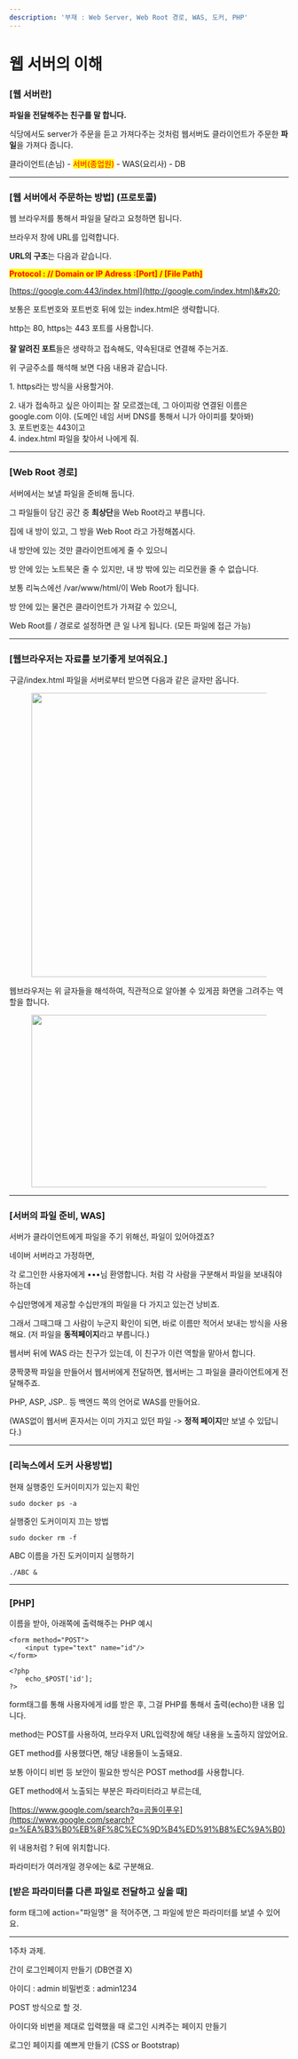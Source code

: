 ```yaml
---
description: '부재 : Web Server, Web Root 경로, WAS, 도커, PHP'
---
```


# 웹 서버의 이해

### **\[웹 서버란]**

**파일을 전달해주는 친구를 말 합니다.**

&#x20;

식당에서도 server가 주문을 듣고 가져다주는 것처럼 웹서버도 클라이언트가 주문한 **파일**을 가져다 줍니다.

&#x20;

클라이언트(손님) - <mark style="color:red;">서버(종업원)</mark> - WAS(요리사) - DB

&#x20;

&#x20;

***

&#x20;

### **\[웹 서버에서 주문하는 방법] (프로토콜)**

&#x20;

웹 브라우저를 통해서 파일을 달라고 요청하면 됩니다.

브라우저 창에 URL를 입력합니다.

&#x20;

**URL의 구조**는 다음과 같습니다.

&#x20;

<mark style="color:red;">**Protocol : // Domain or IP Adress :\[Port] / \[File Path]**</mark>

[https://google.com:443/index.html](http://google.com/index.html)&#x20;

&#x20;

보통은 포트번호와 포트번호 뒤에 있는 index.html은 생략합니다.

http는 80, https는 443 포트를 사용합니다.\
\
**잘 알려진 포트**들은 생략하고 접속해도, 약속된대로 연결해 주는거죠.

&#x20;

위 구글주소를 해석해 보면 다음 내용과 같습니다.

1\. https라는 방식을 사용할거야.

2\. 내가 접속하고 싶은 아이피는 잘 모르겠는데, 그 아이피랑 연결된 이름은 google.com 이야. (도메인 네임 서버 DNS를 통해서 니가 아이피를 찾아봐)\
3\. 포트번호는 443이고\
4\. index.html 파일을 찾아서 나에게 줘.

&#x20;

&#x20;

***

&#x20;

### **\[Web Root 경로]**

서버에서는 보낼 파일을 준비해 둡니다.

그 파일들이 담긴 공간 중 **최상단**을 Web Root라고 부릅니다.

&#x20;

집에 내 방이 있고, 그 방을 Web Root 라고 가정해봅시다.

&#x20;

내 방안에 있는 것만 클라이언트에게 줄 수 있으니

방 안에 있는 노트북은 줄 수 있지만, 내 방 밖에 있는 리모컨을 줄 수 없습니다.

&#x20;

보통 리눅스에선 /var/www/html/이 Web Root가 됩니다.

&#x20;

방 안에 있는 물건은 클라이언트가 가져갈 수 있으니,

Web Root를 / 경로로 설정하면 큰 일 나게 됩니다. (모든 파일에 접근 가능)

&#x20;

***

&#x20;

### **\[웹브라우저는 자료를 보기좋게 보여줘요.]**

구글/index.html 파일을 서버로부터 받으면 다음과 같은 글자만 옵니다.

<figure><img src="https://blog.kakaocdn.net/dn/beaD3q/btszjFVNFt6/5QxLIhaFtLOxIQ3jmsZbX1/img.png" alt="" height="512" width="600"><figcaption></figcaption></figure>

&#x20;

웹브라우저는  위 글자들을 해석하여, 직관적으로 알아볼 수 있게끔 화면을 그려주는 역할을 합니다.

<figure><img src="https://blog.kakaocdn.net/dn/b1hLC4/btszj4gOxBa/oXwkEKrdjAvysEpKlteAX1/img.png" alt="" height="311" width="557"><figcaption></figcaption></figure>

&#x20;

***

&#x20;

### **\[서버의 파일 준비, WAS]**

서버가 클라이언트에게 파일을 주기 위해선, 파일이 있어야겠죠?

&#x20;

네이버 서버라고 가정하면,

각 로그인한 사용자에게 •••님 환영합니다. 처럼 각 사람을 구분해서 파일을 보내줘야 하는데

수십만명에게 제공할 수십만개의 파일을 다 가지고 있는건 낭비죠.

&#x20;

그래서 그때그때 그 사람이 누군지 확인이 되면, 바로 이름만 적어서 보내는 방식을 사용해요. (저 파일을 **동적페이지**라고 부릅니다.)

&#x20;

웹서버 뒤에 WAS 라는 친구가 있는데, 이 친구가 이런 역할을 맡아서 합니다.

쿵짝쿵짝 파일을 만들어서 웹서버에게 전달하면, 웹서버는 그 파일을 클라이언트에게 전달해주죠.

&#x20;

PHP, ASP, JSP.. 등 백엔드 쪽의 언어로 WAS를 만들어요.

&#x20;

&#x20;

(WAS없이 웹서버 혼자서는 이미 가지고 있던 파일 -> **정적 페이지**만 보낼 수 있답니다.)

&#x20;

***

&#x20;

### **\[리눅스에서 도커 사용방법]**

현재 실행중인 도커이미지가 있는지 확인

```
sudo docker ps -a
```

&#x20;

실행중인 도커이미지 끄는 방법

```
sudo docker rm -f
```

&#x20;

ABC 이름을 가진 도커이미지 실행하기

```
./ABC &
```

&#x20;

***

### **\[PHP]**

&#x20;

이름을 받아, 아래쪽에 출력해주는 PHP 예시

```
<form method="POST">
	<input type="text" name="id"/>
</form>

<?php
	echo_$POST['id'];
?>
```

&#x20;

form태그를 통해 사용자에게 id를 받은 후, 그걸 PHP를 통해서 출력(echo)한 내용 입니다.

method는 POST를 사용하여, 브라우저 URL입력창에 해당 내용을 노출하지 않았어요.

&#x20;

GET method를 사용했다면, 해당 내용들이 노출돼요.

보통 아이디 비번 등 보안이 필요한 방식은 POST method를 사용합니다.

&#x20;

GET method에서 노출되는 부분은 파라미터라고 부르는데,

[https://www.google.com/search?q=곰돌이푸우](https://www.google.com/search?q=%EA%B3%B0%EB%8F%8C%EC%9D%B4%ED%91%B8%EC%9A%B0)

위 내용처럼 ? 뒤에 위치합니다.

&#x20;

파라미터가 여러개일 경우에는 &로 구분해요.

&#x20;

&#x20;

### **\[받은 파라미터를 다른 파일로 전달하고 싶을 때]**

form 태그에 action="파일명" 을 적어주면, 그 파일에 받은 파라미터를 보낼 수 있어요.

&#x20;

&#x20;

***

&#x20;

&#x20;

1주차 과제.

&#x20;

간이 로그인페이지 만들기 (DB연결 X)

아이디 : admin 비밀번호 : admin1234

&#x20;

POST 방식으로 할 것.

아이디와 비번을 제대로 입력했을 때 로그인 시켜주는 페이지 만들기

&#x20;

로그인 페이지를 예쁘게 만들기 (CSS or Bootstrap)
